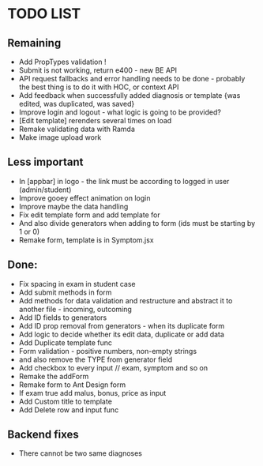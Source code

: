 # TODO LIST

## Remaining

- Add PropTypes validation !
- Submit is not working, return e400 - new BE API
- API request fallbacks and error handling needs to be done - probably the best thing is to do it with HOC, or context API
- Add feedback when successfully added diagnosis or template {was edited, was duplicated, was saved}
- Improve login and logout - what logic is going to be provided?
- [Edit template] rerenders several times on load
- Remake validating data with Ramda
- Make image upload work

## Less important

- In [appbar] in logo - the link must be according to logged in user (admin/student)
- Improve gooey effect animation on login
- Improve maybe the data handling
- Fix edit template form and add template for
- And also divide generators when adding to form (ids must be starting by 1 or 0)
- Remake form, template is in Symptom.jsx

## Done:

- Fix spacing in exam in student case
- Add submit methods in form
- Add methods for data validation and restructure and abstract it to another file - incoming, outcoming
- Add ID fields to generators
- Add ID prop removal from generators - when its duplicate form
- Add logic to decide whether its edit data, duplicate or add data
- Add Duplicate template func
- Form validation - positive numbers, non-empty strings
- and also remove the TYPE from generator field
- Add checkbox to every input // exam, symptom and so on
- Remake the addForm
- Remake form to Ant Design form
- If exam true add malus, bonus, price as input
- Add Custom title to template
- Add Delete row and input func

## Backend fixes

- There cannot be two same diagnoses